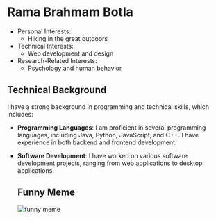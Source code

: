 # Rama Brahmam Botla
- Personal Interests:
  - Hiking in the great outdoors
- Technical Interests:
  - Web development and design
- Research-Related Interests:
  - Psychology and human behavior
    
## Technical Background

I have a strong background in programming and technical skills, which includes:

- **Programming Languages**: I am proficient in several programming languages, including Java, Python, JavaScript, and C++. I have experience in both backend and frontend development.

- **Software Development**: I have worked on various software development projects, ranging from web applications to desktop applications.


  ## Funny Meme
  ![funny meme](https://www.boredpanda.com/blog/wp-content/uploads/2022/09/relatable-funny-memes-22-63284d45ebe28__700.jpg)
